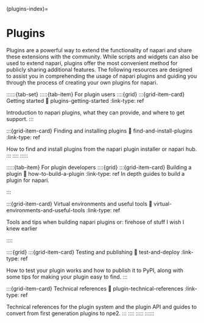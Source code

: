 (plugins-index)=
# Plugins

Plugins are a powerful way to extend the functionality of napari and share these extensions with the community.
While scripts and widgets can also be used to extend napari, plugins offer the most convenient method for publicly sharing additional features.
The following resources are designed to assist you in comprehending the usage of napari plugins and guiding you through the process of creating your own plugins for napari.

::::::{tab-set}
:::::{tab-item} For plugin users
::::{grid}
:::{grid-item-card} Getting started
:link: plugins-getting-started
:link-type: ref

Introduction to napari plugins, what they can provide, and where to get support.
:::

:::{grid-item-card} Finding and installing plugins
:link: find-and-install-plugins
:link-type: ref

How to find and install plugins from the napari plugin installer or napari hub.
:::
::::
:::::

:::::{tab-item} For plugin developers
::::{grid}
:::{grid-item-card} Building a plugin
:link: how-to-build-a-plugin
:link-type: ref
In depth guides to build a plugin for napari.

:::

:::{grid-item-card} Virtual environments and useful tools
:link: virtual-environments-and-useful-tools
:link-type: ref

Tools and tips when building napari plugins or: firehose of stuff I wish I knew earlier

::::

::::{grid}
:::{grid-item-card} Testing and publishing
:link: test-and-deploy
:link-type: ref

How to test your plugin works and how to publish it to PyPI,
along with some tips for making your plugin easy to find.
:::

:::{grid-item-card} Technical references
:link: plugin-technical-references
:link-type: ref

Technical references for the plugin system and the plugin API
and guides to convert from first generation plugins to npe2.
:::
::::
:::::
::::::